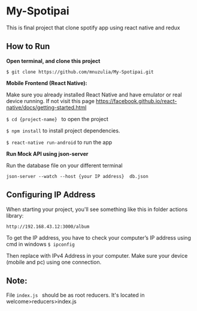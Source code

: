# My-Spotipai
This is final project that clone spotify app using react native and redux


## How to Run

**Open terminal, and clone this project**
```
$ git clone https://github.com/mnuzulia/My-Spotipai.git
```
**Mobile Frontend (React Native):**

Make sure you already installed React Native and have emulator or real device running. If not visit this page https://facebook.github.io/react-native/docs/getting-started.html

```$ cd {project-name} ``` to open the project

```$ npm install``` to install project dependencies.

```$ react-native run-android``` to run the app

**Run Mock API using json-server**

Run the database file on your different terminal

```json-server --watch --host {your IP address}  db.json```


## Configuring IP Address

When starting your project, you'll see something like this in folder actions library:

```
http://192.168.43.12:3000/album
```

To get the IP address, you have to check your computer’s IP address using cmd in windows
```$ ipconfig```

Then replace with IPv4 Address in your computer. Make sure your device (mobile and pc) using one connection.

## Note:
File  ```index.js ``` should be as root reducers. It's located in welcome>reducers>index.js
